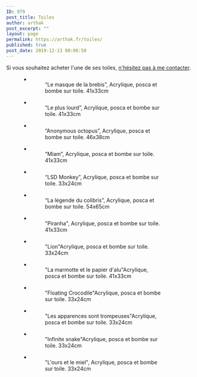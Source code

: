 ```yaml
---
ID: 979
post_title: Toiles
author: arthak
post_excerpt: ""
layout: page
permalink: https://arthak.fr/toiles/
published: true
post_date: 2019-12-13 00:06:50
---
```

<!-- wp:paragraph -->
<p>Si vous souhaitez acheter l'une de ses toiles, <a href="https://arthak.fr/contact/">n'hésitez pas à me contacter</a>.</p>
<!-- /wp:paragraph -->

<!-- wp:gallery {"ids":["1302","1303","1304","1299","1301","1300","1327","1329","1328","1326","1325","1324","1323"],"columns":2,"className":"aligncenter"} -->
<figure class="wp-block-gallery columns-2 is-cropped aligncenter"><ul class="blocks-gallery-grid"><li class="blocks-gallery-item"><figure><img src="https://arthak.fr/wp-content/uploads/2020/01/img_2457-1-803x1024.jpg" alt="" data-id="1302" data-full-url="https://arthak.fr/wp-content/uploads/2020/01/img_2457-1.jpg" data-link="https://arthak.fr/img_2457-1/" class="wp-image-1302"/><figcaption class="blocks-gallery-item__caption">“Le masque de la brebis”, Acrylique, posca et bombe sur toile. 41x33cm</figcaption></figure></li><li class="blocks-gallery-item"><figure><img src="https://arthak.fr/wp-content/uploads/2020/01/img_2459-1-813x1024.jpg" alt="" data-id="1303" data-full-url="https://arthak.fr/wp-content/uploads/2020/01/img_2459-1.jpg" data-link="https://arthak.fr/img_2459-1/" class="wp-image-1303"/><figcaption class="blocks-gallery-item__caption">“Le plus lourd”, Acrylique, posca et bombe sur toile. 41x33cm</figcaption></figure></li><li class="blocks-gallery-item"><figure><img src="https://arthak.fr/wp-content/uploads/2020/01/img_2458-1-778x1024.jpg" alt="" data-id="1304" data-full-url="https://arthak.fr/wp-content/uploads/2020/01/img_2458-1.jpg" data-link="https://arthak.fr/img_2458-1/" class="wp-image-1304"/><figcaption class="blocks-gallery-item__caption">“Anonymous octopus”, Acrylique, posca et bombe sur toile. 46x38cm</figcaption></figure></li><li class="blocks-gallery-item"><figure><img src="https://arthak.fr/wp-content/uploads/2020/01/img_2462-1-816x1024.jpg" alt="" data-id="1299" data-full-url="https://arthak.fr/wp-content/uploads/2020/01/img_2462-1.jpg" data-link="https://arthak.fr/img_2462-1/" class="wp-image-1299"/><figcaption class="blocks-gallery-item__caption">“Miam”, Acrylique, posca et bombe sur toile. 41x33cm</figcaption></figure></li><li class="blocks-gallery-item"><figure><img src="https://arthak.fr/wp-content/uploads/2020/01/img_2454-1-735x1024.jpg" alt="" data-id="1301" data-full-url="https://arthak.fr/wp-content/uploads/2020/01/img_2454-1.jpg" data-link="https://arthak.fr/img_2454-1/" class="wp-image-1301"/><figcaption class="blocks-gallery-item__caption">“LSD Monkey”, Acrylique, posca et bombe sur toile. 33x24cm</figcaption></figure></li><li class="blocks-gallery-item"><figure><img src="https://arthak.fr/wp-content/uploads/2020/01/img_2477-1-853x1024.jpg" alt="" data-id="1300" data-full-url="https://arthak.fr/wp-content/uploads/2020/01/img_2477-1.jpg" data-link="https://arthak.fr/img_2477-1/" class="wp-image-1300"/><figcaption class="blocks-gallery-item__caption">“La légende du colibris”, Acrylique, posca et bombe sur toile.  54x65cm</figcaption></figure></li><li class="blocks-gallery-item"><figure><img src="https://arthak.fr/wp-content/uploads/2020/01/img_2050-813x1024.jpg" alt="" data-id="1327" data-full-url="https://arthak.fr/wp-content/uploads/2020/01/img_2050.jpg" data-link="https://arthak.fr/img_2050-2/" class="wp-image-1327"/><figcaption class="blocks-gallery-item__caption">"Piranha", Acrylique, posca et bombe sur toile. 41x33cm</figcaption></figure></li><li class="blocks-gallery-item"><figure><img src="https://arthak.fr/wp-content/uploads/2020/01/img_2049.jpg" alt="" data-id="1329" data-full-url="https://arthak.fr/wp-content/uploads/2020/01/img_2049.jpg" data-link="https://arthak.fr/img_2049-2/" class="wp-image-1329"/><figcaption class="blocks-gallery-item__caption">"Lion"Acrylique, posca et bombe sur toile. 33x24cm</figcaption></figure></li><li class="blocks-gallery-item"><figure><img src="https://arthak.fr/wp-content/uploads/2020/01/img_2046-818x1024.jpg" alt="" data-id="1328" data-full-url="https://arthak.fr/wp-content/uploads/2020/01/img_2046.jpg" data-link="https://arthak.fr/img_2046-2/" class="wp-image-1328"/><figcaption class="blocks-gallery-item__caption">"La marmotte et le papier d'alu"Acrylique, posca et bombe sur toile. 41x33cm</figcaption></figure></li><li class="blocks-gallery-item"><figure><img src="https://arthak.fr/wp-content/uploads/2020/01/img_2051.jpg" alt="" data-id="1326" data-full-url="https://arthak.fr/wp-content/uploads/2020/01/img_2051.jpg" data-link="https://arthak.fr/img_2051-2/" class="wp-image-1326"/><figcaption class="blocks-gallery-item__caption">"Floating Crocodile"Acrylique, posca et bombe sur toile. 33x24cm</figcaption></figure></li><li class="blocks-gallery-item"><figure><img src="https://arthak.fr/wp-content/uploads/2020/01/img_2047-731x1024.jpg" alt="" data-id="1325" data-full-url="https://arthak.fr/wp-content/uploads/2020/01/img_2047.jpg" data-link="https://arthak.fr/img_2047-2/" class="wp-image-1325"/><figcaption class="blocks-gallery-item__caption">"Les apparences sont trompeuses"Acrylique, posca et bombe sur toile. 33x24cm</figcaption></figure></li><li class="blocks-gallery-item"><figure><img src="https://arthak.fr/wp-content/uploads/2020/01/img_2048.jpg" alt="" data-id="1324" data-full-url="https://arthak.fr/wp-content/uploads/2020/01/img_2048.jpg" data-link="https://arthak.fr/img_2048-2/" class="wp-image-1324"/><figcaption class="blocks-gallery-item__caption">"Infinite snake"Acrylique, posca et bombe sur toile. 33x24cm</figcaption></figure></li><li class="blocks-gallery-item"><figure><img src="https://arthak.fr/wp-content/uploads/2020/01/img_2052.jpg" alt="" data-id="1323" data-full-url="https://arthak.fr/wp-content/uploads/2020/01/img_2052.jpg" data-link="https://arthak.fr/img_2052-2/" class="wp-image-1323"/><figcaption class="blocks-gallery-item__caption">"L'ours et le miel", Acrylique, posca et bombe sur toile. 33x24cm</figcaption></figure></li></ul></figure>
<!-- /wp:gallery -->

<!-- wp:image -->
<figure class="wp-block-image"><img alt=""/></figure>
<!-- /wp:image -->
